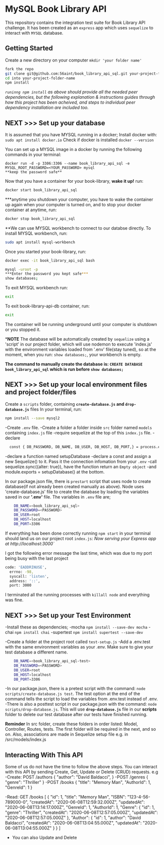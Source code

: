 # MySQL Book Library API

This repository contains the integration test suite for Book Library API challenge.
It has been created as an `express` app which uses `sequelize` to interact with `MYSQL` database.

## Getting Started
Create a new directory on your computer `mkdir 'your folder name'`
```bash
fork the repo
git clone git@github.com:56aint/book_library_api_sql.git your-project-folder-name
cd into your-project-folder-name
npm install
```
*```runinng npm install``` as above should provide all the needed peer dependencies, but the following explanation & instructions guides through how this project has been acheived, and steps to individual peer dependency installation are included too.*

## NEXT >>> Set up your database
It is assumed that you have MYSQL running in a docker;
Install docker with: 
```sudo apt install docker.io```
Check  if docker is installed 
```docker --version```

You can set up a MYSQL image in a docker by running the following commands in your terminal:
```
docker run -d -p 3306:3306 --name book_library_api_sql -e 
MYSQL_ROOT_PASSWORD=<YOUR_PASSWORD> mysql
**keep the password safe**
``` 
Now that you have a container for your book-library,
**wake it up!** run:
```bash
docker start book_library_api_sql
```
***anytime you shutdown your computer, you have to wake the container up again when your computer is turned on, and to stop your docker container at anytime, run:
```bash
docker stop book_library_api_sql
```
**We can use MYSQL workbench to connect to our databse directly. To install MYSQL workbench, run:
```bash
sudo apt install mysql-workbench
```
Once you started your book-library, run:
```bash
docker exec -it book_library_api_sql bash
```

```bash
mysql -uroot -p
***Enter the password you kept safe***
show databases;
```
To exit MYSQL workbench run:
```bash
exit
```
To exit book-library-api-db container, run:
```bash
exit
```
The container will be running underground until your computer is shutdown or you stopped it. 

***NOTE** The database will be automatically created by ```sequelize``` using  a 'script' in our project folder, which will use nodemon to execute 'index.js' with the environment variables loaded from '.env' file(stay tuned), so at the moment, when you run: `show databases;`, your workbench is empty.

**The command to manually create the database is: `CREATE DATABASE book_library_api_sql` which is run before `show databases;`**


## NEXT >>> Set up your local environment files and project folder/files
Create a ```scripts``` folder, containing **```create-database.js``` and ```drop-database.js```** files
In your terminal, run:
```bash
npm install --save mysql2
```
-Create ```.env``` file.
-Create a folder a folder inside ```src``` folder named ```models```  containing ```index.js``` file
 -require sequelize at the top of this ```index.js``` file.
 -declare
```bash
  const { DB_PASSWORD, DB_NAME, DB_USER, DB_HOST, DB_PORT,} = process.env;
```
 -declare a function named setupDatabase
 -declare a const and assign a new Sequelize() to it. Pass it the connection infomation from your ```.env```
 -call sequelize.sync({alter: true}), have the function return an ```Empty object```
 -and module.exports = setupDatabase() at the bottom.


In our package.json file, there is ```prestart``` script that uses node to create database(if not already been created manually as above). Node uses 'create-database.js' file to create the database by loading the variables saved in our **'.env'** file. The variables in ```.env``` file are;
```bash
    DB_NAME=<book_library_api_sql> 
    DB_PASSWORD=<PASSWORD> 
    DB_USER=root
    DB_HOST=localhost
    DB_PORT=3306
```
If everything has been done correctly running ```npm start``` in your terminal should land us on our project root ```index.js```:
 *Now serving your Express app at http://localhost:3000`*

I got the following error message the last time, which was due to my port being busy with the last project
```bash
code: 'EADDRINUSE',
  errno: -98,
  syscall: 'listen',
  address: '::',
  port: 3000
```
I terminated all the running processes with ```killall node``` and everything was fine.


## NEXT >>> Set up your Test Environment
-Install these as dependencies;
 -mocha ```npm install --save-dev mocha```
 -chai ```npm install chai```
 -supertest ```npm install supertest --save-dev```

-Create a folder at the project root called ```test-setup.js```
-Add a .env.test with the same environment variables as your .env. Make sure to give your test
 database a different name.
```bash
    DB_NAME=<book_library_api_sql-test>
    DB_PASSWORD=<PASSWORD> 
    DB_USER=root
    DB_HOST=localhost
    DB_PORT=3306
```
-In our package.json, there is a pretest script with the command: ```node scripts/create-database.js test```. The test option at the end of the command tells the script to load the variables from .env.test instead of .env.
-There is also a posttest script in our package.json with the command: ```node scripts/drop-database.js```. This will use **```drop-database.js```** file in our **scripts** folder to delete our test database after our tests have finished running.

**Reminder** In src folder, create these folders in order listed: Model, Controller, Routes, tests. The first folder will be required in the next, and so on.
Also, associations are made in Sequelize setup file e.g. in /src/models/index.js

## Interacting With This API
Some of us do not have the time to follow the above steps. You can interact with this API by sending Create, Get, Update or Delete (CRUD) requests. e.g
 -Create: 
 POST /authors
 {
	"author": "David Baldacci",
}
-POST /genres
{
	"genre": "Thriller"
}
-POST /books
{
	"title": "Memory Man",
	"AuthorId": 1,
	"GenreId": 1
}

-Read: GET /books
[
    {
        "id": 1,
        "title": "Memory Man",
        "ISBN": "123-4-56-789000-0",
        "createdAt": "2020-06-08T12:59:32.000Z",
        "updatedAt": "2020-06-08T13:14:17.000Z",
        "GenreId": 1,
        "AuthorId": 1,
        "Genre": {
            "id": 1,
            "genre": "Thriller",
            "createdAt": "2020-06-08T12:57:05.000Z",
            "updatedAt": "2020-06-08T12:57:05.000Z"
        },
        "Author": {
            "id": 1,
            "author": "David Baldacci",
            "createdAt": "2020-06-08T13:04:55.000Z",
            "updatedAt": "2020-06-08T13:04:55.000Z"
        }
    }
]
- You can also Update and Delete